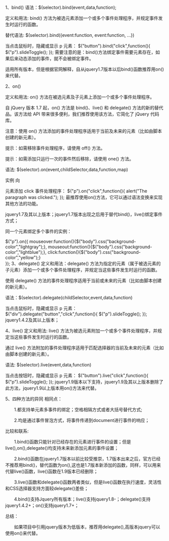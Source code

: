 

1、bind()
语法：$(selector).bind(event,data,function);

定义和用法: bind() 方法为被选元素添加一个或多个事件处理程序，并规定事件发生时运行的函数。

替代语法: $(selector).bind({event:function, event:function, ...})

当点击鼠标时，隐藏或显示 p 元素：
$("button").bind("click",function(){
  $("p").slideToggle();
});
需要注意的是：bind()方法绑定事件需要元素存在，如果后来动态添加的事件，就不会被绑定事件。

适用所有版本，但是根据官网解释，自从jquery1.7版本以后bind()函数推荐用on()来代替。

2、on()

定义和用法: on() 方法在被选元素及子元素上添加一个或多个事件处理程序。

自 jQuery 版本 1.7 起，on() 方法是 bind()、live() 和 delegate() 方法的新的替代品。该方法给 API 带来很多便利，我们推荐使用该方法，它简化了 jQuery 代码库。

注意：使用 on() 方法添加的事件处理程序适用于当前及未来的元素（比如由脚本创建的新元素）。

提示：如需移除事件处理程序，请使用 off() 方法。

提示：如需添加只运行一次的事件然后移除，请使用 one() 方法。

语法: $(selector).on(event,childSelector,data,function,map)

实例
向 <p> 元素添加 click 事件处理程序：
$("p").on("click",function(){
alert("The paragraph was clicked.");
});
最推荐使用on()方法，它可以通过语法变换来实现其他方法的功能。

jquery1.7及其以上版本；jquery1.7版本出现之后用于替代bind()，live()绑定事件方式；

同一个元素绑定多个事件的实例：

$("p").on({
  mouseover:function(){$("body").css("background-color","lightgray");}, 
  mouseout:function(){$("body").css("background-color","lightblue");}, 
  click:function(){$("body").css("background-color","yellow");}  
});
3、delegate() 
定义和用法：delegate() 方法为指定的元素（属于被选元素的子元素）添加一个或多个事件处理程序，并规定当这些事件发生时运行的函数。

使用 delegate() 方法的事件处理程序适用于当前或未来的元素（比如由脚本创建的新元素）。

语法：$(selector).delegate(childSelector,event,data,function)

当点击鼠标时，隐藏或显示 p 元素：
$("div").delegate("button","click",function(){
  $("p").slideToggle();
});
jquery1.4.2及其以上版本；

4、live()
定义和用法: live() 方法为被选元素附加一个或多个事件处理程序，并规定当这些事件发生时运行的函数。

通过 live() 方法附加的事件处理程序适用于匹配选择器的当前及未来的元素（比如由脚本创建的新元素）。

语法: $(selector).live(event,data,function)

当点击按钮时，隐藏或显示 p 元素：
$("button").live("click",function(){
  $("p").slideToggle();
});
jquery1.9版本以下支持，jquery1.9及其以上版本删除了此方法，jquery1.9以上版本用on()方法来代替。 

5、四种方法的异同
相同点：

　　1.都支持单元素多事件的绑定；空格相隔方式或者大括号替代方式;

　　2.均是通过事件冒泡方式，将事件传递到document进行事件的响应；

比较和联系:

　　1.bind()函数只能针对已经存在的元素进行事件的设置；但是live(),on(),delegate()均支持未来新添加元素的事件设置；

　　2.bind()函数在jquery1.7版本以前比较受推崇，1.7版本出来之后，官方已经不推荐用bind()，替代函数为on(),这也是1.7版本新添加的函数，同样，可以用来代替live()函数，live()函数在1.9版本已经删除；

　　3.live()函数和delegate()函数两者类似，但是live()函数在执行速度，灵活性和CSS选择器支持方面较delegate()差些；

　　4.bind()支持Jquery所有版本；live()支持jquery1.8-；delegate()支持jquery1.4.2+；on()支持jquery1.7+；

总结：

　　如果项目中引用jquery版本为低版本，推荐用delegate(),高版本jquery可以使用on()来代替。